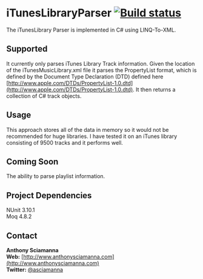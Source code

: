 iTunesLibraryParser [![Build status](https://ci.appveyor.com/api/projects/status/tsebsc61mqylaejq?svg=true)](https://ci.appveyor.com/project/asciamanna/ituneslibraryparser)
===================
The iTunesLibrary Parser is implemented in C# using LINQ-To-XML.

## Supported
It currently only parses iTunes Library Track information. Given the location of the iTunesMusicLibrary.xml file it parses the PropertyList format, which is defined by the Document Type Declaration (DTD) defined here [http://www.apple.com/DTDs/PropertyList-1.0.dtd](http://www.apple.com/DTDs/PropertyList-1.0.dtd). It then returns a collection of C# track objects.

## Usage
This approach stores all of the data in memory so it would not be recommended for huge libraries. I have tested it on an iTunes library consisting of 9500 tracks and it performs well.

## Coming Soon
The ability to parse playlist information.

## Project Dependencies
NUnit 3.10.1  
Moq 4.8.2

## Contact
**Anthony Sciamanna**
<br/>
**Web:** [http://www.anthonysciamanna.com](http://www.anthonysciamanna.com)  
**Twitter:** [@asciamanna](http://www.twitter.com/asciamanna)
